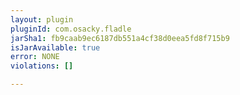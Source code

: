 ```yaml
---
layout: plugin
pluginId: com.osacky.fladle
jarSha1: fb9caab9ec6187db551a4cf38d0eea5fd8f715b9
isJarAvailable: true
error: NONE
violations: []

---
```

